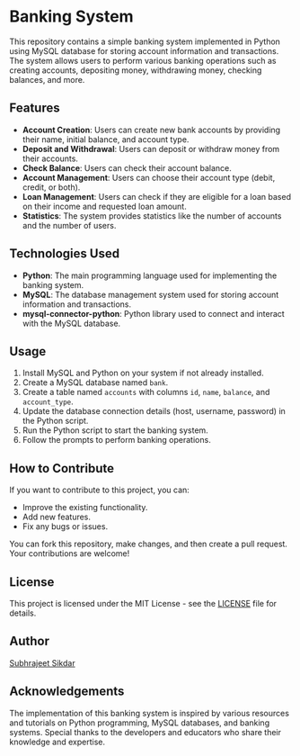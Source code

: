 # Banking System

This repository contains a simple banking system implemented in Python using MySQL database for storing account information and transactions. The system allows users to perform various banking operations such as creating accounts, depositing money, withdrawing money, checking balances, and more.

## Features

- **Account Creation**: Users can create new bank accounts by providing their name, initial balance, and account type.
- **Deposit and Withdrawal**: Users can deposit or withdraw money from their accounts.
- **Check Balance**: Users can check their account balance.
- **Account Management**: Users can choose their account type (debit, credit, or both).
- **Loan Management**: Users can check if they are eligible for a loan based on their income and requested loan amount.
- **Statistics**: The system provides statistics like the number of accounts and the number of users.

## Technologies Used

- **Python**: The main programming language used for implementing the banking system.
- **MySQL**: The database management system used for storing account information and transactions.
- **mysql-connector-python**: Python library used to connect and interact with the MySQL database.

## Usage

1. Install MySQL and Python on your system if not already installed.
2. Create a MySQL database named `bank`.
3. Create a table named `accounts` with columns `id`, `name`, `balance`, and `account_type`.
4. Update the database connection details (host, username, password) in the Python script.
5. Run the Python script to start the banking system.
6. Follow the prompts to perform banking operations.

## How to Contribute

If you want to contribute to this project, you can:

- Improve the existing functionality.
- Add new features.
- Fix any bugs or issues.

You can fork this repository, make changes, and then create a pull request. Your contributions are welcome!

## License

This project is licensed under the MIT License - see the [LICENSE](LICENSE) file for details.

## Author

[Subhrajeet Sikdar](https://github.com/SubhrajeetSikdar)

## Acknowledgements

The implementation of this banking system is inspired by various resources and tutorials on Python programming, MySQL databases, and banking systems. Special thanks to the developers and educators who share their knowledge and expertise.
